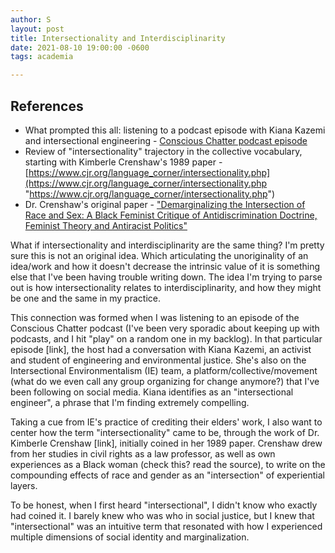 ```yaml
---
author: S
layout: post
title: Intersectionality and Interdisciplinarity
date: 2021-08-10 19:00:00 -0600
tags: academia

---
```

## References

* What prompted this all: listening to a podcast episode with Kiana Kazemi and intersectional engineering - [Conscious Chatter podcast episode](https://consciouschatter.com/podcast/2021/04/11-episode-230-kiana-kazemi-intersectional-engineering-tech-environmental-justice)
* Review of "intersectionality" trajectory in the collective vocabulary, starting with Kimberle Crenshaw's 1989 paper - [https://www.cjr.org/language_corner/intersectionality.php](https://www.cjr.org/language_corner/intersectionality.php "https://www.cjr.org/language_corner/intersectionality.php")
* Dr. Crenshaw's original paper - ["Demarginalizing the Intersection of Race and Sex: A Black Feminist Critique of Antidiscrimination Doctrine, Feminist Theory and Antiracist Politics"](https://chicagounbound.uchicago.edu/uclf/vol1989/iss1/8/ '"Demarginalizing the Intersection of Race and Sex: A Black Feminist Critique of Antidiscrimination Doctrine, Feminist Theory and Antiracist Politics"')

What if intersectionality and interdisciplinarity are the same thing? I'm pretty sure this is not an original idea. Which articulating the unoriginality of an idea/work and how it doesn't decrease the intrinsic value of it is something else that I've been having trouble writing down. The idea I'm trying to parse out is how intersectionality relates to interdisciplinarity, and how they might be one and the same in my practice.

This connection was formed when I was listening to an episode of the Conscious Chatter podcast (I've been very sporadic about keeping up with podcasts, and I hit "play" on a random one in my backlog). In that particular episode \[link\], the host had a conversation with Kiana Kazemi, an activist and student of engineering and environmental justice. She's also on the Intersectional Environmentalism (IE) team, a platform/collective/movement (what do we even call any group organizing for change anymore?) that I've been following on social media. Kiana identifies as an "intersectional engineer", a phrase that I'm finding extremely compelling.

Taking a cue from IE's practice of crediting their elders' work, I also want to center how the term "intersectionality" came to be, through the work of Dr. Kimberle Crenshaw \[link\], initially coined in her 1989 paper. Crenshaw drew from her studies in civil rights as a law professor, as well as own experiences as a Black woman (check this? read the source), to write on the compounding effects of race and gender as an "intersection" of experiential layers.

To be honest, when I first heard "intersectional", I didn't know who exactly had coined it. I barely knew who was who in social justice, but I knew that "intersectional" was an intuitive term that resonated with how I experienced multiple dimensions of social identity and marginalization.